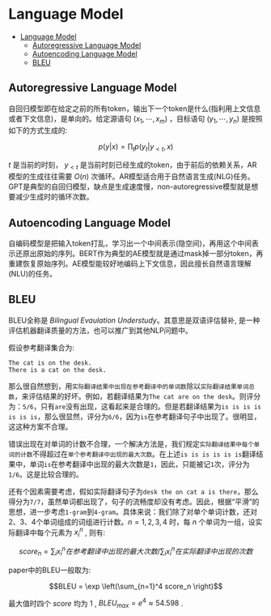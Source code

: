 # Language Model

- [Language Model](#language-model)
  - [Autoregressive Language Model](#autoregressive-language-model)
  - [Autoencoding Language Model](#autoencoding-language-model)
  - [BLEU](#bleu)

## Autoregressive Language Model

自回归模型即在给定之前的所有token，输出下一个token是什么(指利用上文信息或者下文信息)，是单向的。给定源语句 $(x_1, \cdots, x_m)$ ，目标语句 $(y_1, \cdots, y_n)$ 是按照如下的方式生成的:

$$p(y|x) = \prod_{t}{p(y_t|y_{\lt t},x)}$$

$t$ 是当前的时刻， $y_{\lt t}$ 是当前时刻已经生成的token，由于前后的依赖关系，AR模型的生成往往需要 $O(n)$ 次循环。AR模型适合用于自然语言生成(NLG)任务。GPT是典型的自回归模型，缺点是生成速度慢，non-autoregressive模型就是想要减少生成时的循环次数。

## Autoencoding Language Model

自编码模型是把输入token打乱，学习出一个中间表示(隐空间)，再用这个中间表示还原出原始的序列。BERT作为典型的AE模型就是通过mask掉一部分token，再重建恢复原始序列。AE模型能较好地编码上下文信息，因此擅长自然语言理解(NLU)的任务。

## BLEU

BLEU全称是 *Bilingual Evaulation Understudy*。其意思是双语评估替补, 是一种评估机器翻译质量的方法，也可以推广到其他NLP问题中。

假设参考翻译集合为: 

```
The cat is on the desk.
There is a cat on the desk.
```

那么很自然想到，用`实际翻译结果中出现在参考翻译中的单词数`除以`实际翻译结果单词总数`，来评估结果的好坏。例如，若翻译结果为`The cat are on the desk`。则评分为：`5/6`，只有`are`没有出现，这看起来是合理的。但是若翻译结果为`is is is is is is is`，那么很显然，评分为`6/6`，因为`is`在参考翻译句子中出现了。很明显，这这种方案不合理。

错误出现在对单词的计数不合理，一个解决方法是，我们规定`实际翻译结果中每个单词的计数`不得超过在`单个参考翻译中出现的最大次数`。在上述`is is is is is is`翻译结果中，单词`is`在参考翻译中出现的最大次数是`1`，因此，只能被记`1`次，评分为`1/6`。这是比较合理的。

还有个因素需要考虑，假如实际翻译句子为`desk the on cat a is there`，那么得分为`7/7`，虽然单词都出现了，句子的流畅度却没有考虑。因此，根据“平滑”的思想，进一步考虑`1-gram`到`4-gram`。具体来说：我们除了对单个单词计数，还对2、3、4个单词组成的词组进行计数。$n = 1,2,3,4$ 时，每 $n$ 个单词为一组，设实际翻译中每个元素为 $x_i^n$ , 则有:

$$score_n = \sum_i{x_i^n在参考翻译中出现的最大次数} / \sum_i{x_i^n在实际翻译中出现的次数}$$

paper中的BLEU一般取为:

$$BLEU = \exp \left(\sum_{n=1}^4 score_n \right)$$

最大值时四个 $score$ 均为 $1$ , $BLEU_{max} = e^4 \approx 54.598$ .

